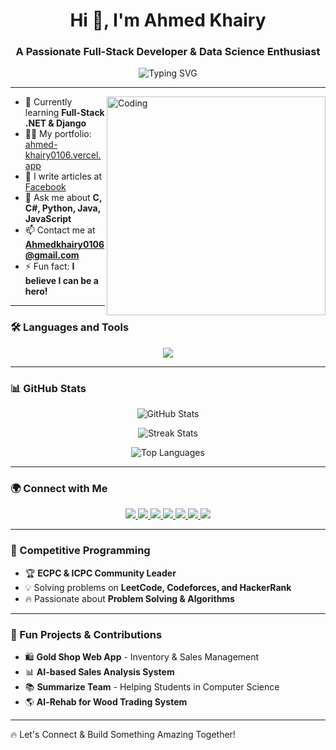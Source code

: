 <h1 align="center">Hi 👋, I'm Ahmed Khairy</h1>
<h3 align="center">A Passionate Full-Stack Developer & Data Science Enthusiast</h3>

<p align="center">
  <img src="https://readme-typing-svg.herokuapp.com?font=Fira+Code&duration=3000&pause=500&color=32CD32&center=true&vCenter=true&width=435&lines=Full-Stack+Developer;Data+Science+Enthusiast;Competitive+Programmer;Tech+Content+Creator" alt="Typing SVG" />
</p>

---

<img align="right" src="https://github.com/AhmedKhairy0106/AhmedKhairy0106/blob/main/assets/coding.gif" alt="Coding" width="350" />

- 🌱 Currently learning **Full-Stack .NET & Django**
- 👨‍💻 My portfolio: [ahmed-khairy0106.vercel.app](https://ahmed-khairy0106.vercel.app/)
- 📝 I write articles at [Facebook](https://www.facebook.com/Ahmedkhairy0106/)
- 💬 Ask me about **C, C#, Python, Java, JavaScript**
- 📫 Contact me at **Ahmedkhairy0106@gmail.com**
- ⚡ Fun fact: **I believe I can be a hero!**

---

### 🛠️ Languages and Tools

<p align="center">
  <img src="https://skillicons.dev/icons?i=c,cpp,cs,python,java,js,html,css,django,dotnet,react,tailwind,postgres,mysql,mongodb,git,linux,vscode" />
</p>

---

### 📊 GitHub Stats

<p align="center">
  <img src="https://github-readme-stats.vercel.app/api?username=AhmedKhairy0106&show_icons=true&theme=radical" alt="GitHub Stats" />
</p>

<p align="center">
  <img src="https://github-readme-streak-stats.herokuapp.com/?user=AhmedKhairy0106&theme=dark" alt="Streak Stats" />
</p>

<p align="center">
  <img src="https://github-readme-stats.vercel.app/api/top-langs/?username=AhmedKhairy0106&layout=compact&theme=tokyonight" alt="Top Languages" />
</p>

---

### 🌍 Connect with Me

<p align="center">
  <a href="https://twitter.com/ahmedkhairy0106" target="_blank">
    <img src="https://img.shields.io/badge/Twitter-%231DA1F2.svg?style=for-the-badge&logo=twitter&logoColor=white"/>
  </a>
  <a href="https://linkedin.com/in/ahmed-khairy010" target="_blank">
    <img src="https://img.shields.io/badge/LinkedIn-%230077B5.svg?style=for-the-badge&logo=linkedin&logoColor=white"/>
  </a>
  <a href="https://fb.com/ahmedkhairy0106" target="_blank">
    <img src="https://img.shields.io/badge/Facebook-%231877F2.svg?style=for-the-badge&logo=facebook&logoColor=white"/>
  </a>
  <a href="https://instagram.com/ahmedkhairy0106" target="_blank">
    <img src="https://img.shields.io/badge/Instagram-%23E4405F.svg?style=for-the-badge&logo=instagram&logoColor=white"/>
  </a>
  <a href="https://www.youtube.com/c/ahmedkhairy" target="_blank">
    <img src="https://img.shields.io/badge/Youtube-%23FF0000.svg?style=for-the-badge&logo=youtube&logoColor=white"/>
  </a>
  <a href="https://www.hackerrank.com/ahmedkhairy0106" target="_blank">
    <img src="https://img.shields.io/badge/HackerRank-%232EC866.svg?style=for-the-badge&logo=hackerrank&logoColor=white"/>
  </a>
  <a href="https://leetcode.com/ahmedkhairy0106" target="_blank">
    <img src="https://img.shields.io/badge/LeetCode-%23FFA116.svg?style=for-the-badge&logo=leetcode&logoColor=white"/>
  </a>
</p>

---

### 🎯 Competitive Programming

- 🏆 **ECPC & ICPC Community Leader**
- 💡 Solving problems on **LeetCode, Codeforces, and HackerRank**
- 🔥 Passionate about **Problem Solving & Algorithms**

---

### 🚀 Fun Projects & Contributions

- 🛍️ **Gold Shop Web App** - Inventory & Sales Management
- 📊 **AI-based Sales Analysis System**
- 📚 **Summarize Team** - Helping Students in Computer Science
- 🌎 **Al-Rehab for Wood Trading System**

---

🔥 Let's Connect & Build Something Amazing Together!
